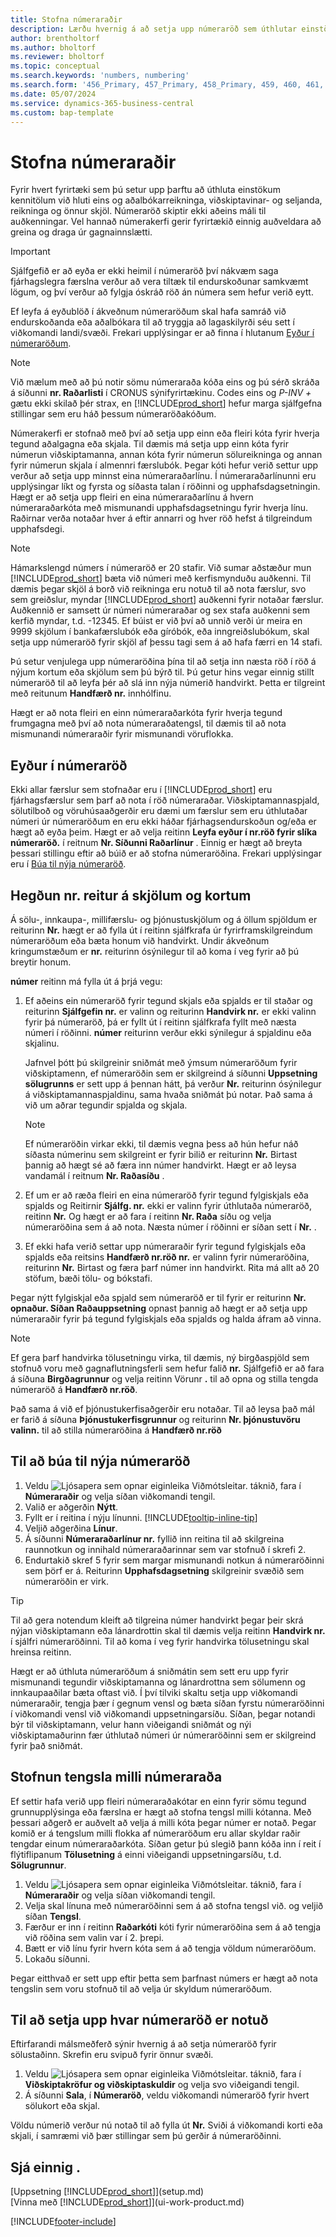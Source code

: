 ```yaml
---
title: Stofna númeraraðir
description: Lærðu hvernig á að setja upp númeraröð sem úthlutar einstökum auðkenniskóðum til reikninga og skjala í Business Central.
author: brentholtorf
ms.author: bholtorf
ms.reviewer: bholtorf
ms.topic: conceptual
ms.search.keywords: 'numbers, numbering'
ms.search.form: '456_Primary, 457_Primary, 458_Primary, 459, 460, 461, 21, 22, 26, 27, 31'
ms.date: 05/07/2024
ms.service: dynamics-365-business-central
ms.custom: bap-template
---
```

# Stofna númeraraðir

Fyrir hvert fyrirtæki sem þú setur upp þarftu að úthluta einstökum kennitölum við hluti eins og aðalbókarreikninga, viðskiptavinar- og seljanda, reikninga og önnur skjöl. Númeraröð skiptir ekki aðeins máli til auðkenningar. Vel hannað númerakerfi gerir fyrirtækið einnig auðveldara að greina og draga úr gagnainnslætti.

> [!Important]
> Sjálfgefið er að eyða er ekki heimil í númeraröð því nákvæm saga fjárhagslegra færslna verður að vera tiltæk til endurskoðunar samkvæmt lögum, og því verður að fylgja óskráð röð án númera sem hefur verið eytt.
>
> Ef leyfa á eyðublöð í ákveðnum númeraröðum skal hafa samráð við endurskoðanda eða aðalbókara til að tryggja að lagaskilyrði séu sett í viðkomandi landi/svæði. Frekari upplýsingar er að finna í hlutanum [Eyður í númeraröðum](#gaps-in-number-series).

> [!NOTE]  
> Við mælum með að þú notir sömu númeraraða kóða eins og þú sérð skráða á síðunni **nr. Raðarlisti** í CRONUS sýnifyrirtækinu. Codes eins og *P-INV +* gætu ekki skilað þér strax, en [!INCLUDE[prod_short](includes/prod_short.md)] hefur marga sjálfgefna stillingar sem eru háð þessum númeraröðakóðum.

Númerakerfi er stofnað með því að setja upp einn eða fleiri kóta fyrir hverja tegund aðalgagna eða skjala. Til dæmis má setja upp einn kóta fyrir númerun viðskiptamanna, annan kóta fyrir númerun sölureikninga og annan fyrir númerun skjala í almennri færslubók. Þegar kóti hefur verið settur upp verður að setja upp minnst eina númeraraðarlínu. Í númeraraðarlínunni eru upplýsingar líkt og fyrsta og síðasta talan í röðinni og upphafsdagsetningin. Hægt er að setja upp fleiri en eina númeraraðarlínu á hvern númeraraðarkóta með mismunandi upphafsdagsetningu fyrir hverja línu. Raðirnar verða notaðar hver á eftir annarri og hver röð hefst á tilgreindum upphafsdegi.

> [!NOTE]
> Hámarkslengd númers í númeraröð er 20 stafir. Við sumar aðstæður mun [!INCLUDE[prod_short](includes/prod_short.md)] bæta við númeri með kerfismynduðu auðkenni. Til dæmis þegar skjöl á borð við reikninga eru notuð til að nota færslur, svo sem greiðslur, myndar [!INCLUDE[prod_short](includes/prod_short.md)] auðkenni fyrir notaðar færslur. Auðkennið er samsett úr númeri númeraraðar og sex stafa auðkenni sem kerfið myndar, t.d. -12345. Ef búist er við því að unnið verði úr meira en 9999 skjölum í bankafærslubók eða gíróbók, eða inngreiðslubókum, skal setja upp númeraröð fyrir skjöl af þessu tagi sem á að hafa færri en 14 stafi.

Þú setur venjulega upp númeraröðina þína til að setja inn næsta röð í röð á nýjum kortum eða skjölum sem þú býrð til. Þú getur hins vegar einnig stillt númeraröð til að leyfa þér að slá inn nýja númerið handvirkt. Þetta er tilgreint með reitunum **Handfærð nr.** innhólfinu.

Hægt er að nota fleiri en einn númeraraðarkóta fyrir hverja tegund frumgagna með því að nota númeraraðatengsl, til dæmis til að nota mismunandi númeraraðir fyrir mismunandi vöruflokka.

## Eyður í númeraröð

Ekki allar færslur sem stofnaðar eru í [!INCLUDE[prod_short](includes/prod_short.md)] eru fjárhagsfærslur sem þarf að nota í röð númeraraðar. Viðskiptamannaspjald, sölutilboð og vöruhúsaaðgerðir eru dæmi um færslur sem eru úthlutaðar númeri úr númeraröðum en eru ekki háðar fjárhagsendurskoðun og/eða er hægt að eyða þeim. Hægt er að velja reitinn **Leyfa eyður í nr.röð fyrir slíka númeraröð.** í reitnum **Nr. Síðunni Raðarlínur** . Einnig er hægt að breyta þessari stillingu eftir að búið er að stofna númeraröðina. Frekari upplýsingar eru í [Búa til nýja númeraröð](ui-create-number-series.md#to-create-a-new-number-series).

## Hegðun nr. reitur á skjölum og kortum

Á sölu-, innkaupa-, millifærslu- og þjónustuskjölum og á öllum spjöldum er reiturinn **Nr.** hægt er að fylla út í reitinn sjálfkrafa úr fyrirframskilgreindum númeraröðum eða bæta honum við handvirkt. Undir ákveðnum kringumstæðum er **nr.** reiturinn ósýnilegur til að koma í veg fyrir að þú breytir honum.  

**númer** reitinn má fylla út á þrjá vegu:

1. Ef aðeins ein númeraröð fyrir tegund skjals eða spjalds er til staðar og reiturinn **Sjálfgefin nr.** er valinn og reiturinn **Handvirk nr.** er ekki valinn fyrir þá númeraröð, þá er fyllt út í reitinn sjálfkrafa fyllt með næsta númeri í röðinni. **númer** reiturinn verður ekki sýnilegur á spjaldinu eða skjalinu.  

    Jafnvel þótt þú skilgreinir sniðmát með ýmsum númeraröðum fyrir viðskiptamenn, ef númeraröðin sem er skilgreind á síðunni **Uppsetning sölugrunns** er sett upp á þennan hátt, þá verður **Nr.** reiturinn ósýnilegur á viðskiptamannaspjaldinu, sama hvaða sniðmát þú notar. Það sama á við um aðrar tegundir spjalda og skjala.  

    > [!NOTE]  
    > Ef númeraröðin virkar ekki, til dæmis vegna þess að hún hefur náð síðasta númerinu sem skilgreint er fyrir bilið er reiturinn **Nr.** Birtast þannig að hægt sé að færa inn númer handvirkt. Hægt er að leysa vandamál í reitnum **Nr. Raðasíðu** .

2. Ef um er að ræða fleiri en eina númeraröð fyrir tegund fylgiskjals eða spjalds og Reitirnir **Sjálfg. nr.** ekki er valinn fyrir úthlutaða númeraröð, reitinn **Nr.** Og hægt er að fara í reitinn **Nr. Raða** síðu og velja númeraröðina sem á að nota. Næsta númer í röðinni er síðan sett í **Nr.** .

3. Ef ekki hafa verið settar upp númeraraðir fyrir tegund fylgiskjals eða spjalds eða reitsins **Handfærð nr.röð nr.** er valinn fyrir númeraröðina, reiturinn **Nr.** Birtast og færa þarf númer inn handvirkt. Rita má allt að 20 stöfum, bæði tölu- og bókstafi.

Þegar nýtt fylgiskjal eða spjald sem númeraröð er til fyrir er reiturinn **Nr. opnaður. Síðan Raðauppsetning** opnast þannig að hægt er að setja upp númeraraðir fyrir þá tegund fylgiskjals eða spjalds og halda áfram að vinna.

> [!NOTE]  
> Ef gera þarf handvirka tölusetningu virka, til dæmis, ný birgðaspjöld sem stofnuð voru með gagnaflutningsferli sem hefur falið **nr.** Sjálfgefið er að fara á síðuna **Birgðagrunnur** og velja reitinn Vörunr **.** til að opna og stilla tengda númeraröð á **Handfærð nr.röð**.
>
> Það sama á við ef þjónustukerfisaðgerðir eru notaðar. Til að leysa það mál er farið á síðuna **Þjónustukerfisgrunnur** og reiturinn **Nr. þjónustuvöru valinn.** til að stilla númeraröðina á **Handfærð nr.röð**

## Til að búa til nýja númeraröð

1. Veldu ![Ljósapera sem opnar eiginleika Viðmótsleitar.](media/ui-search/search_small.png "Segðu mér hvað þú vilt gera") táknið, fara í **Númeraraðir** og velja síðan viðkomandi tengil.
2. Valið er aðgerðin **Nýtt**.  
3. Fyllt er í reitina í nýju línunni. [!INCLUDE[tooltip-inline-tip](includes/tooltip-inline-tip_md.md)]  
4. Veljið aðgerðina **Línur**.  
5. Á síðunni **Númeraraðarlínur nr.** fyllið inn reitina til að skilgreina raunnotkun og innihald númeraraðarinnar sem var stofnuð í skrefi 2.  
6. Endurtakið skref 5 fyrir sem margar mismunandi notkun á númeraröðinni sem þörf er á. Reiturinn **Upphafsdagsetning** skilgreinir svæðið sem númeraröðin er virk.  

> [!TIP]
> Til að gera notendum kleift að tilgreina númer handvirkt þegar þeir skrá nýjan viðskiptamann eða lánardrottin skal til dæmis velja reitinn **Handvirk nr.** í sjálfri númeraröðinni. Til að koma í veg fyrir handvirka tölusetningu skal hreinsa reitinn.

Hægt er að úthluta númeraröðum á sniðmátin sem sett eru upp fyrir mismunandi tegundir viðskiptamanna og lánardrottna sem sölumenn og innkaupaaðilar bæta oftast við. Í því tilviki skaltu setja upp viðkomandi númeraraðir, tengja þær í gegnum vensl og bæta síðan fyrstu númeraröðinni í viðkomandi vensl við viðkomandi uppsetningarsíðu. Síðan, þegar notandi býr til viðskiptamann, velur hann viðeigandi sniðmát og nýi viðskiptamaðurinn fær úthlutað númeri úr númeraröðinni sem er skilgreind fyrir það sniðmát.  

## Stofnun tengsla milli númeraraða

Ef settir hafa verið upp fleiri númeraraðakótar en einn fyrir sömu tegund grunnupplýsinga eða færslna er hægt að stofna tengsl milli kótanna. Með þessari aðgerð er auðvelt að velja á milli kóta þegar númer er notað. Þegar komið er á tengslum milli flokka af númeraröðum eru allar skyldar raðir tengdar einum númeraraðarkóta. Síðan getur þú slegið þann kóða inn í reit í flýtiflipanum **Tölusetning** á einni viðeigandi uppsetningarsíðu, t.d. **Sölugrunnur**.  

1. Veldu ![Ljósapera sem opnar eiginleika Viðmótsleitar.](media/ui-search/search_small.png "Segðu mér hvað þú vilt gera") táknið, fara í **Númeraraðir** og velja síðan viðkomandi tengil.
2. Velja skal línuna með númeraröðinni sem á að stofna tengsl við. og veljið síðan **Tengsl**.
3. Færður er inn í reitinn **Raðarkóti** kóti fyrir númeraröðina sem á að tengja við röðina sem valin var í 2. þrepi.
4. Bætt er við línu fyrir hvern kóta sem á að tengja völdum númeraröðum.
5. Lokaðu síðunni.

Þegar eitthvað er sett upp eftir þetta sem þarfnast númers er hægt að nota tengslin sem voru stofnuð til að velja úr skyldum númeraröðum.

## Til að setja upp hvar númeraröð er notuð

Eftirfarandi málsmeðferð sýnir hvernig á að setja númeraröð fyrir sölustaðinn. Skrefin eru svipuð fyrir önnur svæði.  

1. Veldu ![Ljósapera sem opnar eiginleika Viðmótsleitar.](media/ui-search/search_small.png "Segðu mér hvað þú vilt gera") táknið, fara í **Viðskiptakröfur og viðskiptaskuldir** og velja svo viðeigandi tengil.
2. Á síðunni **Sala**, í **Númeraröð**, veldu viðkomandi númeraröð fyrir hvert sölukort eða skjal.

Völdu númerið verður nú notað til að fylla út **Nr.** Sviði á viðkomandi korti eða skjali, í samræmi við þær stillingar sem þú gerðir á númeraröðinni.  

## Sjá einnig .

[Uppsetning [!INCLUDE[prod_short](includes/prod_short.md)]](setup.md)  
[Vinna með [!INCLUDE[prod_short](includes/prod_short.md)]](ui-work-product.md)  


[!INCLUDE[footer-include](includes/footer-banner.md)]
